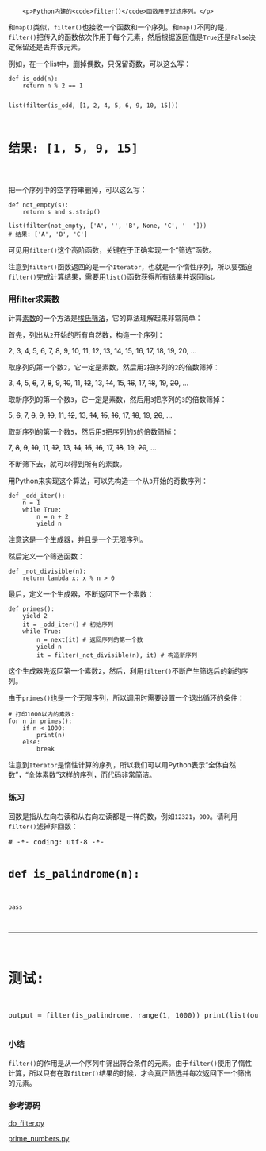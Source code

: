 ﻿
        <p>Python内建的<code>filter()</code>函数用于过滤序列。</p>
<p>和<code>map()</code>类似，<code>filter()</code>也接收一个函数和一个序列。和<code>map()</code>不同的是，<code>filter()</code>把传入的函数依次作用于每个元素，然后根据返回值是<code>True</code>还是<code>False</code>决定保留还是丢弃该元素。</p>
<p>例如，在一个list中，删掉偶数，只保留奇数，可以这么写：</p>
<pre><code>def is_odd(n):
    return n % 2 == 1

list(filter(is_odd, [1, 2, 4, 5, 6, 9, 10, 15]))
# 结果: [1, 5, 9, 15]
</code></pre><p>把一个序列中的空字符串删掉，可以这么写：</p>
<pre><code>def not_empty(s):
    return s and s.strip()

list(filter(not_empty, [&#39;A&#39;, &#39;&#39;, &#39;B&#39;, None, &#39;C&#39;, &#39;  &#39;]))
# 结果: [&#39;A&#39;, &#39;B&#39;, &#39;C&#39;]
</code></pre><p>可见用<code>filter()</code>这个高阶函数，关键在于正确实现一个“筛选”函数。</p>
<p>注意到<code>filter()</code>函数返回的是一个<code>Iterator</code>，也就是一个惰性序列，所以要强迫<code>filter()</code>完成计算结果，需要用<code>list()</code>函数获得所有结果并返回list。</p>
<h3 id="-filter-">用filter求素数</h3>
<p>计算<a href="http://baike.baidu.com/view/10626.htm">素数</a>的一个方法是<a href="http://baike.baidu.com/view/3784258.htm">埃氏筛法</a>，它的算法理解起来非常简单：</p>
<p>首先，列出从<code>2</code>开始的所有自然数，构造一个序列：</p>
<p>2, 3, 4, 5, 6, 7, 8, 9, 10, 11, 12, 13, 14, 15, 16, 17, 18, 19, 20, ...</p>
<p>取序列的第一个数<code>2</code>，它一定是素数，然后用<code>2</code>把序列的<code>2</code>的倍数筛掉：</p>
<p>3, <del>4</del>, 5, <del>6</del>, 7, <del>8</del>, 9, <del>10</del>, 11, <del>12</del>, 13, <del>14</del>, 15, <del>16</del>, 17, <del>18</del>, 19, <del>20</del>, ...</p>
<p>取新序列的第一个数<code>3</code>，它一定是素数，然后用<code>3</code>把序列的<code>3</code>的倍数筛掉：</p>
<p>5, <del>6</del>, 7, <del>8</del>, <del>9</del>, <del>10</del>, 11, <del>12</del>, 13, <del>14</del>, <del>15</del>, <del>16</del>, 17, <del>18</del>, 19, <del>20</del>, ...</p>
<p>取新序列的第一个数<code>5</code>，然后用<code>5</code>把序列的<code>5</code>的倍数筛掉：</p>
<p>7, <del>8</del>, <del>9</del>, <del>10</del>, 11, <del>12</del>, 13, <del>14</del>, <del>15</del>, <del>16</del>, 17, <del>18</del>, 19, <del>20</del>, ...</p>
<p>不断筛下去，就可以得到所有的素数。</p>
<p>用Python来实现这个算法，可以先构造一个从<code>3</code>开始的奇数序列：</p>
<pre><code>def _odd_iter():
    n = 1
    while True:
        n = n + 2
        yield n
</code></pre><p>注意这是一个生成器，并且是一个无限序列。</p>
<p>然后定义一个筛选函数：</p>
<pre><code>def _not_divisible(n):
    return lambda x: x % n &gt; 0
</code></pre><p>最后，定义一个生成器，不断返回下一个素数：</p>
<pre><code>def primes():
    yield 2
    it = _odd_iter() # 初始序列
    while True:
        n = next(it) # 返回序列的第一个数
        yield n
        it = filter(_not_divisible(n), it) # 构造新序列
</code></pre><p>这个生成器先返回第一个素数<code>2</code>，然后，利用<code>filter()</code>不断产生筛选后的新的序列。</p>
<p>由于<code>primes()</code>也是一个无限序列，所以调用时需要设置一个退出循环的条件：</p>
<pre><code># 打印1000以内的素数:
for n in primes():
    if n &lt; 1000:
        print(n)
    else:
        break
</code></pre><p>注意到<code>Iterator</code>是惰性计算的序列，所以我们可以用Python表示“全体自然数”，“全体素数”这样的序列，而代码非常简洁。</p>
<h3 id="-">练习</h3>
<p>回数是指从左向右读和从右向左读都是一样的数，例如<code>12321</code>，<code>909</code>。请利用<code>filter()</code>滤掉非回数：</p>
<pre class="x-python3">
# -*- coding: utf-8 -*-

def is_palindrome(n):
----
    pass
----
# 测试:
output = filter(is_palindrome, range(1, 1000))
print(list(output))
</pre>

<h3 id="-">小结</h3>
<p><code>filter()</code>的作用是从一个序列中筛出符合条件的元素。由于<code>filter()</code>使用了惰性计算，所以只有在取<code>filter()</code>结果的时候，才会真正筛选并每次返回下一个筛出的元素。</p>
<h3 id="-">参考源码</h3>
<p><a href="https://github.com/michaelliao/learn-python3/blob/master/samples/functional/do_filter.py">do_filter.py</a></p>
<p><a href="https://github.com/michaelliao/learn-python3/blob/master/samples/functional/prime_numbers.py">prime_numbers.py</a></p>

    